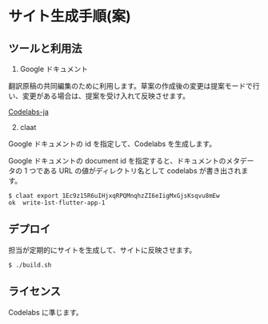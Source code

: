 # サイト生成手順(案)


## ツールと利用法

1. Google ドキュメント

翻訳原稿の共同編集のために利用します。草案の作成後の変更は提案モードで行い、変更がある場合は、提案を受け入れて反映させます。

[Codelabs-ja](https://drive.google.com/drive/folders/1eVsf8mqg8Figsg2xSseqPHfPq6EgiS0z?usp=sharing)

2. claat 

Google ドキュメントの id を指定して、Codelabs を生成します。

Google ドキュメントの document id を指定すると、ドキュメントのメタデータの 1 つである URL の値がディレクトリ名として codelabs が書き出されます。

```
$ claat export 1Ec9z15R6uIHjxqRPQMnqhzZI6eIigMxGjsKsqvu8mEw
ok	write-1st-flutter-app-1
```

## デプロイ

担当が定期的にサイトを生成して、サイトに反映させます。

```
$ ./build.sh
```

## ライセンス

Codelabs に準じます。
